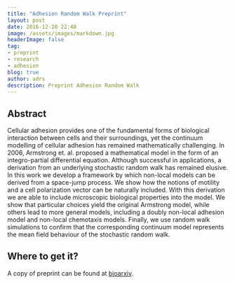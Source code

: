 ```yaml
---
title: "Adhesion Random Walk Preprint"
layout: post
date: 2016-12-20 22:48
image: /assets/images/markdown.jpg
headerImage: false
tag:
- preprint
- research
- adhesion
blog: true
author: adrs
description: Preprint Adhesion Random Walk
---
```


## Abstract

Cellular adhesion provides one of the fundamental forms of biological
interaction between cells and their surroundings, yet the continuum modelling
of cellular adhesion has remained mathematically challenging. In 2006,
Armstrong et. al. proposed a mathematical model in the form of an
integro-partial differential equation. Although successful in applications, a
derivation from an underlying stochastic random walk has remained elusive. In
this work we develop a framework by which non-local models can be derived from
a space-jump process. We show how the notions of motility and a cell
polarization vector can be naturally included. With this derivation we are able
to include microscopic biological properties into the model. We show that
particular choices yield the original Armstrong model, while others lead to
more general models, including a doubly non-local adhesion model and non-local
chemotaxis models. Finally, we use random walk simulations to confirm that the
corresponding continuum model represents the mean field behaviour of the
stochastic random walk.

## Where to get it?

A copy of preprint can be found at [bioarxiv](http://biorxiv.org/content/early/2016/12/13/093617). 
